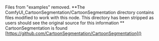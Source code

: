 Files from "examples" removed.
**The ComfyUI_CartoonSegmentation/CartoonSegmentation directory contains files modified to work with this node.  This directory has been stripped as users should see the original source for this information **  
CartoonSegmentation is found [https://github.com/CartoonSegmentation/CartoonSegmentation]()